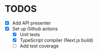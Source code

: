 # TODOS

- [X] Add API presenter
- [X] Set up Github actions
  - [X] Unit tests
  - [X] TypeScript compiler (Next.js build)
  - [ ] Add test coverage
